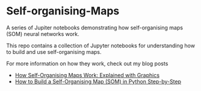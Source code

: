# Self-organising-Maps
A series of Jupiter notebooks demonstrating how self-organising maps (SOM) neural networks work.

This repo contains a collection of Jupyter notebooks for understanding how to build and use self-organising maps.

For more information on how they work, check out my blog posts
- [How Self-Organising Maps Work: Explained with Graphics](https://jrashford.com/2023/06/02/how-self-organising-maps-work-explained-with-graphics/)
- [How to Build a Self-Organising Map (SOM) in Python Step-by-Step](https://jrashford.com/2023/06/23/how-to-build-a-self-organising-map-som-in-python-step-by-step/)
